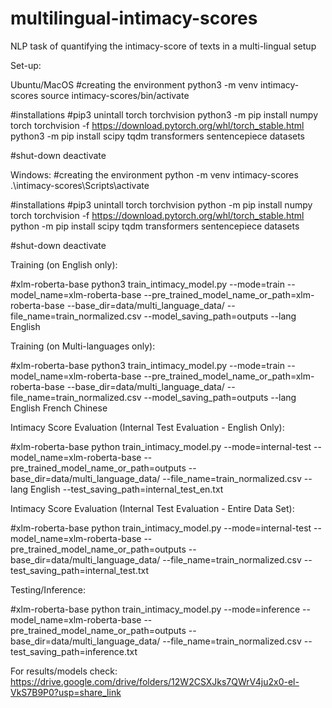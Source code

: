# multilingual-intimacy-scores
NLP task of quantifying the intimacy-score of texts in a multi-lingual setup

Set-up:

Ubuntu/MacOS
#creating the environment
python3 -m venv intimacy-scores
source intimacy-scores/bin/activate

#installations
#pip3 unintall torch torchvision
python3 -m pip install numpy torch torchvision -f https://download.pytorch.org/whl/torch_stable.html
python3 -m pip install scipy tqdm transformers sentencepiece datasets

#shut-down
deactivate

Windows:
#creating the environment
python -m venv intimacy-scores
.\intimacy-scores\Scripts\activate

#installations
#pip3 unintall torch torchvision
python -m pip install numpy torch torchvision -f https://download.pytorch.org/whl/torch_stable.html
python -m pip install scipy tqdm transformers sentencepiece datasets

#shut-down
deactivate



Training (on English only):

#xlm-roberta-base
python3 train_intimacy_model.py --mode=train --model_name=xlm-roberta-base --pre_trained_model_name_or_path=xlm-roberta-base --base_dir=data/multi_language_data/ --file_name=train_normalized.csv  --model_saving_path=outputs --lang English

Training (on Multi-languages only): 

#xlm-roberta-base
python3 train_intimacy_model.py --mode=train --model_name=xlm-roberta-base --pre_trained_model_name_or_path=xlm-roberta-base --base_dir=data/multi_language_data/ --file_name=train_normalized.csv  --model_saving_path=outputs --lang English French Chinese

Intimacy Score Evaluation (Internal Test Evaluation - English Only):

#xlm-roberta-base
python train_intimacy_model.py --mode=internal-test --model_name=xlm-roberta-base --pre_trained_model_name_or_path=outputs --base_dir=data/multi_language_data/ --file_name=train_normalized.csv --lang English --test_saving_path=internal_test_en.txt

Intimacy Score Evaluation (Internal Test Evaluation - Entire Data Set):

#xlm-roberta-base
python train_intimacy_model.py --mode=internal-test --model_name=xlm-roberta-base --pre_trained_model_name_or_path=outputs --base_dir=data/multi_language_data/ --file_name=train_normalized.csv --test_saving_path=internal_test.txt 

Testing/Inference:

#xlm-roberta-base
python train_intimacy_model.py --mode=inference --model_name=xlm-roberta-base --pre_trained_model_name_or_path=outputs --base_dir=data/multi_language_data/ --file_name=train_normalized.csv --test_saving_path=inference.txt


For results/models check:
https://drive.google.com/drive/folders/12W2CSXJks7QWrV4ju2x0-el-VkS7B9P0?usp=share_link